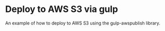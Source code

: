 # Deploy to AWS S3 via gulp

An example of how to deploy to AWS S3 using the gulp-awspublish library.
